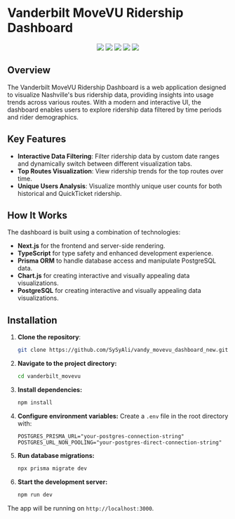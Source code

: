 # Vanderbilt MoveVU Ridership Dashboard

<p align='center'>
  <img src='https://img.shields.io/badge/Next.js-black?style=for-the-badge&logo=next.js&logoColor=white'>
  <img src='https://img.shields.io/badge/TypeScript-blue?style=for-the-badge&logo=typescript&logoColor=white'>
  <img src='https://img.shields.io/badge/Prisma-green?style=for-the-badge&logo=prisma&logoColor=white'>
  <img src='https://img.shields.io/badge/Chart.js-orange?style=for-the-badge&logo=chart.js&logoColor=white'>
  <img src='https://img.shields.io/badge/postgresql-4169e1?style=for-the-badge&logo=postgresql&logoColor=white'>
</p>

## Overview
The Vanderbilt MoveVU Ridership Dashboard is a web application designed to visualize Nashville's bus ridership data, providing insights into usage trends across various routes. With a modern and interactive UI, the dashboard enables users to explore ridership data filtered by time periods and rider demographics.

<!-- ## Preview
![Dashboard Preview](assets/vanderbilt_ridership_dashboard.png) -->

## Key Features

- **Interactive Data Filtering**: Filter ridership data by custom date ranges and dynamically switch between different visualization tabs.
- **Top Routes Visualization**: View ridership trends for the top routes over time.
- **Unique Users Analysis**: Visualize monthly unique user counts for both historical and QuickTicket ridership.

## How It Works
The dashboard is built using a combination of technologies:

- **Next.js** for the frontend and server-side rendering.
- **TypeScript** for type safety and enhanced development experience.
- **Prisma ORM** to handle database access and manipulate PostgreSQL data.
- **Chart.js** for creating interactive and visually appealing data visualizations.
- **PostgreSQL** for creating interactive and visually appealing data visualizations.

## Installation

1. **Clone the repository**:
   ```bash
   git clone https://github.com/SySyAli/vandy_movevu_dashboard_new.git
   ```

2. **Navigate to the project directory:**
   ```bash
   cd vanderbilt_movevu
   ```

3. **Install dependencies:**
   ```bash
   npm install
   ```

4. **Configure environment variables:**
   Create a `.env` file in the root directory with:
   ```env
   POSTGRES_PRISMA_URL="your-postgres-connection-string"
   POSTGRES_URL_NON_POOLING="your-postgres-direct-connection-string"
   ```

5. **Run database migrations:**
   ```bash
   npx prisma migrate dev
   ```

6. **Start the development server:**
   ```bash
   npm run dev
   ```

The app will be running on `http://localhost:3000`.